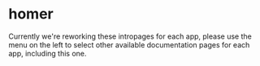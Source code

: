 # homer

Currently we're reworking these intropages for each app, please use the menu on the left to select other available documentation pages for each app, including this one.
